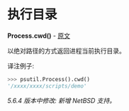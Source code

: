 # 执行目录

**Process.cwd()** - [原文](https://psutil.readthedocs.io/en/latest/#psutil.Process.cwd) <a name="Process.cwd" ></a>

以绝对路径的方式返回进程当前执行目录。

译注例子:

```python
>>> psutil.Process().cwd()
'/xxxx/xxxx/scripts/demo'
```

*5.6.4 版本中修改: 新增 NetBSD 支持。*
